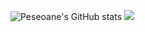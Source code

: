 ![Peseoane's GitHub stats](https://github-readme-stats.vercel.app/api?username=peseoane&hide=contribs,prs)
![](https://github-readme-stats.vercel.app/api/wakatime?username=peseoane&api_domain=wakapi.foxtrot-nas.synology.me&custom_title=Wakapi%20Stats&layout=compact&time=year)
